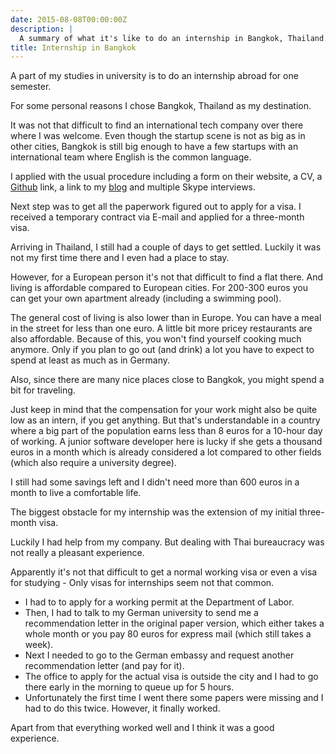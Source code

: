 ```yaml
---
date: 2015-08-08T00:00:00Z
description: |
  A summary of what it's like to do an internship in Bangkok, Thailand.
title: Internship in Bangkok
---
```


A part of my studies in university is to do an internship abroad for one semester.

For some personal reasons I chose Bangkok, Thailand as my destination.

It was not that difficult to find an international tech company over there where I was welcome.
Even though the  startup scene is not as big as in other cities,
Bangkok is still big enough to have a few startups with an international team where English is the common language.

I applied with the usual procedure including a form on their website, a CV, a [Github][gh] link, a link to my [blog][blog] and multiple Skype interviews.

Next step was to get all the paperwork figured out to apply for a visa.
I received a temporary contract via E-mail and applied for a three-month visa.

Arriving in Thailand, I still had a couple of days to get settled.
Luckily it was not my first time there and I even had a place to stay.

However, for a European person it's not that difficult to find a flat there.
And living is affordable compared to European cities.
For 200-300 euros you can get your own apartment already (including a swimming pool).

The general cost of living is also lower than in Europe.
You can have a meal in the street for less than one euro.
A little bit more pricey restaurants are also affordable.
Because of this, you won't find yourself cooking much anymore.
Only if you plan to go out (and drink) a lot you have to expect to spend at least as much as in Germany.

Also, since there are many nice places close to Bangkok, you might spend a bit for traveling.

Just keep in mind that the compensation for your work might also be quite low as an intern,
if you get anything.
But that's understandable in a country where a big part of the population earns less than 8 euros for a 10-hour day of working.
A junior software developer here is lucky if she gets a thousand euros in a month which is already considered a lot compared to other fields (which also require a university degree).

I still had some savings left and I didn't need more than 600 euros in a month to live a comfortable life.

The biggest obstacle for my internship was the extension of my initial three-month visa.

Luckily I had help from my company. But dealing with Thai bureaucracy was not really a pleasant experience.

Apparently it's not that difficult to get a normal working visa or even a visa for studying - Only visas for internships seem not that common.

- I had to to apply for a working permit at the Department of Labor.
- Then, I had to talk to my German university to send me a recommendation letter in the original paper version,
which either takes a whole month or you pay 80 euros for express mail (which still takes a week).
- Next I needed to go to the German embassy and request another recommendation letter (and pay for it).
- The office to apply for the actual visa is outside the city and I had to go there early in the morning to queue up for 5 hours.
- Unfortunately the first time I went there some papers were missing and I had to do this twice.
However, it finally worked.

Apart from that everything worked well and I think it was a good experience.



[blog]: https://jorin.me
[gh]: https://github.com/jorinvo
